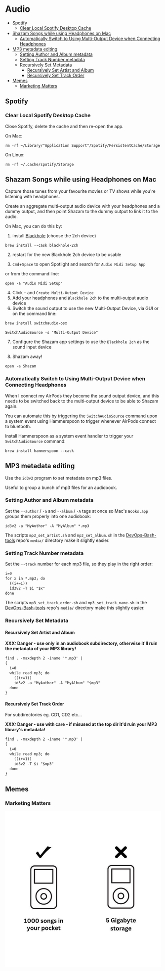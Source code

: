 # Audio

<!-- INDEX_START -->

- [Spotify](#spotify)
  - [Clear Local Spotify Desktop Cache](#clear-local-spotify-desktop-cache)
- [Shazam Songs while using Headphones on Mac](#shazam-songs-while-using-headphones-on-mac)
  - [Automatically Switch to Using Multi-Output Device when Connecting Headphones](#automatically-switch-to-using-multi-output-device-when-connecting-headphones)
- [MP3 metadata editing](#mp3-metadata-editing)
  - [Setting Author and Album metadata](#setting-author-and-album-metadata)
  - [Setting Track Number metadata](#setting-track-number-metadata)
  - [Recursively Set Metadata](#recursively-set-metadata)
    - [Recursively Set Artist and Album](#recursively-set-artist-and-album)
    - [Recursively Set Track Order](#recursively-set-track-order)
- [Memes](#memes)
  - [Marketing Matters](#marketing-matters)

<!-- INDEX_END -->

## Spotify

### Clear Local Spotify Desktop Cache

Close Spotify, delete the cache and then re-open the app.

On Mac:

```shell
rm -rf ~/Library/"Application Support"/Spotify/PersistentCache/Storage
```

On Linux:

```shell
rm -rf ~/.cache/spotify/Storage
```

## Shazam Songs while using Headphones on Mac

Capture those tunes from your favourite movies or TV shows while you're listening with headphones.

Create an aggregate multi-output audio device with your headphones and a dummy output,
and then point Shazam to the dummy output to link it to the audio.

On Mac, you can do this by:

1. install [Blackhole](https://existential.audio/blackhole/) (choose the 2ch device)

```shell
brew install --cask blackhole-2ch
```

2. restart for the new Blackhole 2ch device to be usable

3. `Cmd`+`Space` to open Spotlight  and search for `Audio Midi Setup App`

or from the command line:

```shell
open -a "Audio Midi Setup"
```

4. Click `+` and `Create Multi-Output Device`
5. Add your headphones and `Blackhole 2ch` to the multi-output audio device
6. Switch the sound output to use the new Multi-Output Device, via GUI or on the command line:

```shell
brew install switchaudio-osx
```

```shell
SwitchAudioSource -s "Multi-Output Device"
```

7. Configure the Shazam app settings to use the `Blackhole 2ch` as the sound input device

8. Shazam away!

```shell
open -a Shazam
```

### Automatically Switch to Using Multi-Output Device when Connecting Headphones

When I connect my AirPods they become the sound output device,
and this needs to be switched back to the multi-output device to be able to Shazam again.

You can automate this by triggering the `SwitchAudioSource` command upon a system event using Hammerspoon to trigger
whenever AirPods connect to bluetooth.

Install Hammerspoon as a system event handler to trigger your `SwitchAudioSource` command:

```shell
brew install hammerspoon --cask
```

## MP3 metadata editing

Use the `id3v2` program to set metadata on mp3 files.

Useful to group a bunch of mp3 files for an audiobook.

### Setting Author and Album metadata

Set the `--author` / `-a` and `--album` / `-A` tags at once so Mac's `Books.app` groups them properly into one audiobook:

```shell
id3v2 -a "MyAuthor" -A "MyAlbum" *.mp3
```

The scripts `mp3_set_artist.sh` and `mp3_set_album.sh` in the [DevOps-Bash-tools](devops-bash-tools.md) repo's `media/`
directory make it slightly easier.

### Setting Track Number metadata

Set the `--track` number for each mp3 file, so they play in the right order:

```shell
i=0
for x in *.mp3; do
  ((i+=1))
  id3v2 -T $i "$x"
done
```

The scripts `mp3_set_track_order.sh` and `mp3_set_track_name.sh` in the [DevOps-Bash-tools](devops-bash-tools.md) repo's `media/`
directory make this slightly easier.

### Recursively Set Metadata

#### Recursively Set Artist and Album

**XXX: Danger - use only in an audiobook subdirectory, otherwise it'll ruin the metadata of your MP3 library!**

```shell
find . -maxdepth 2 -iname '*.mp3' |
{
  i=0
  while read mp3; do
    ((i+=1))
    id3v2 -a "MyAuthor" -A "MyAlbum" "$mp3"
  done
}
```

#### Recursively Set Track Order

For subdirectories eg. CD1, CD2 etc...

**XXX: Danger - use with care - if misused at the top dir it'd ruin your MP3 library's metadata!**

```shell
find . -maxdepth 2 -iname '*.mp3' |
{
  i=0
  while read mp3; do
    ((i+=1))
    id3v2 -T $i "$mp3"
  done
}
```

## Memes

### Marketing Matters

![Marketing Matters](images/multimedia_marketing_matters.jpeg)

